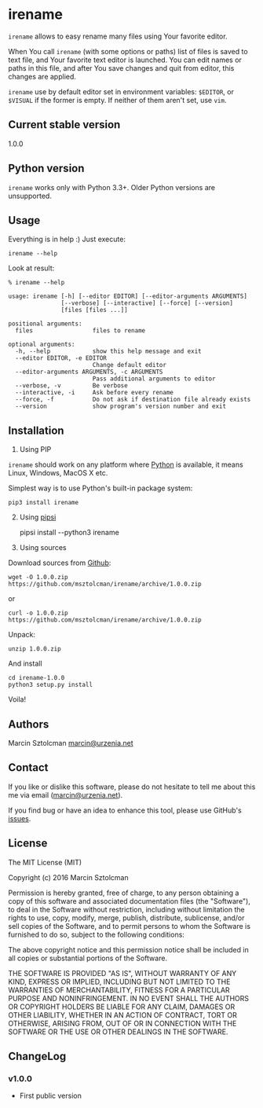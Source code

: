 irename
=======

`irename` allows to easy rename many files using Your favorite editor.

When You call `irename` (with some options or paths) list of files is saved
to text file, and Your favorite text editor is launched. You can edit names
or paths in this file, and after You save changes and quit from editor,
this changes are applied.

`irename` use by default editor set in environment variables: `$EDITOR`,
or `$VISUAL` if the former is empty. If neither of them aren't set, use `vim`.

Current stable version
----------------------

1.0.0

Python version
--------------

`irename` works only with Python 3.3+. Older Python versions are unsupported.

Usage
-----

Everything is in help :) Just execute:

    irename --help

Look at result:

    % irename --help
    
    usage: irename [-h] [--editor EDITOR] [--editor-arguments ARGUMENTS]
                   [--verbose] [--interactive] [--force] [--version]
                   [files [files ...]]
    
    positional arguments:
      files                 files to rename
    
    optional arguments:
      -h, --help            show this help message and exit
      --editor EDITOR, -e EDITOR
                            Change default editor
      --editor-arguments ARGUMENTS, -c ARGUMENTS
                            Pass additional arguments to editor
      --verbose, -v         Be verbose
      --interactive, -i     Ask before every rename
      --force, -f           Do not ask if destination file already exists
      --version             show program's version number and exit

Installation
------------

1. Using PIP

`irename` should work on any platform where [Python](http://python.org)
is available, it means Linux, Windows, MacOS X etc. 

Simplest way is to use Python's built-in package system:

    pip3 install irename

2. Using [pipsi](https://github.com/mitsuhiko/pipsi)
  
    pipsi install --python3 irename
  
3. Using sources

Download sources from [Github](https://github.com/msztolcman/irename/archive/1.0.0.zip):

    wget -O 1.0.0.zip https://github.com/msztolcman/irename/archive/1.0.0.zip
    
or

    curl -o 1.0.0.zip https://github.com/msztolcman/irename/archive/1.0.0.zip

Unpack:

    unzip 1.0.0.zip

And install

    cd irename-1.0.0
    python3 setup.py install

Voila!

Authors
-------

Marcin Sztolcman <marcin@urzenia.net>

Contact
-------

If you like or dislike this software, please do not hesitate to tell me about
this me via email (marcin@urzenia.net).

If you find bug or have an idea to enhance this tool, please use GitHub's
[issues](https://github.com/msztolcman/irename/issues).

License
-------

The MIT License (MIT)

Copyright (c) 2016 Marcin Sztolcman

Permission is hereby granted, free of charge, to any person obtaining a copy of
this software and associated documentation files (the "Software"), to deal in
the Software without restriction, including without limitation the rights to
use, copy, modify, merge, publish, distribute, sublicense, and/or sell copies of
the Software, and to permit persons to whom the Software is furnished to do so,
subject to the following conditions:

The above copyright notice and this permission notice shall be included in all
copies or substantial portions of the Software.

THE SOFTWARE IS PROVIDED "AS IS", WITHOUT WARRANTY OF ANY KIND, EXPRESS OR
IMPLIED, INCLUDING BUT NOT LIMITED TO THE WARRANTIES OF MERCHANTABILITY, FITNESS
FOR A PARTICULAR PURPOSE AND NONINFRINGEMENT. IN NO EVENT SHALL THE AUTHORS OR
COPYRIGHT HOLDERS BE LIABLE FOR ANY CLAIM, DAMAGES OR OTHER LIABILITY, WHETHER
IN AN ACTION OF CONTRACT, TORT OR OTHERWISE, ARISING FROM, OUT OF OR IN
CONNECTION WITH THE SOFTWARE OR THE USE OR OTHER DEALINGS IN THE SOFTWARE.

ChangeLog
---------

### v1.0.0

* First public version
